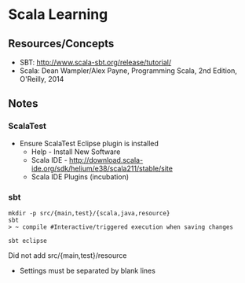 # Scala Learning

## Resources/Concepts

* SBT: http://www.scala-sbt.org/release/tutorial/
* Scala: Dean Wampler/Alex Payne, Programming Scala, 2nd Edition, O'Reilly, 2014

## Notes

### ScalaTest
* Ensure ScalaTest Eclipse plugin is installed
  * Help - Install New Software
  * Scala IDE - http://download.scala-ide.org/sdk/helium/e38/scala211/stable/site
  * Scala IDE Plugins (incubation)
  
### sbt

```
mkdir -p src/{main,test}/{scala,java,resource}
sbt
> ~ compile #Interactive/triggered execution when saving changes
```

    sbt eclipse
Did not add src/{main,test}/resource

* Settings must be separated by blank lines



